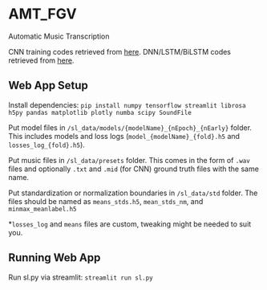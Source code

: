 # AMT_FGV
Automatic Music Transcription

CNN training codes retrieved from [here](https://github.com/mbereket/music-transcription).
DNN/LSTM/BiLSTM codes retrieved from [here](https://github.com/diegomorin8/Deep-Neural-Networks-for-Piano-Music-Transcription).

## Web App Setup
Install dependencies: `pip install numpy tensorflow streamlit librosa h5py pandas matplotlib plotly numba scipy SoundFile`

Put model files in `/sl_data/models/{modelName}_{nEpoch}_{nEarly}`  folder. This includes models and loss logs (`model_{modelName}_{fold}.h5` and `losses_log_{fold}.h5`).

Put music files in `/sl_data/presets` folder. This comes in the form of `.wav` files and optionally `.txt` and `.mid` (for CNN) ground truth files with the same name.

Put standardization or normalization boundaries in `/sl_data/std` folder. The files should be named as `means_stds.h5`, `mean_stds_nm`, and `minmax_meanlabel.h5`

*`losses_log` and `means` files are custom, tweaking might be needed to suit you.

## Running Web App
Run sl.py via streamlit:
`streamlit run sl.py`
